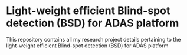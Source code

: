 # Light-weight efficient Blind-spot detection (BSD) for ADAS platform
This repository contains all my research project details pertaining to the light-weight efficient Blind-spot detection (BSD) for ADAS platform
